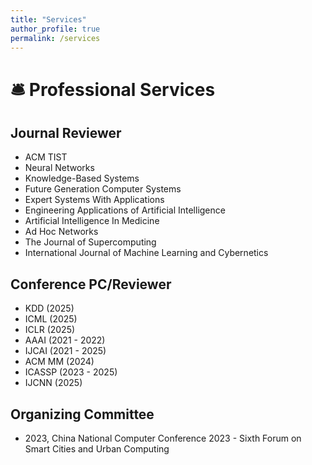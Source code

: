 ```yaml
---
title: "Services"
author_profile: true
permalink: /services
---
```


# 🛎 Professional Services

## Journal Reviewer
- ACM TIST
- Neural Networks
- Knowledge-Based Systems
- Future Generation Computer Systems
- Expert Systems With Applications
- Engineering Applications of Artificial Intelligence
- Artificial Intelligence In Medicine
- Ad Hoc Networks
- The Journal of Supercomputing
- International Journal of Machine Learning and Cybernetics

## Conference PC/Reviewer
- KDD (2025)
- ICML (2025)
- ICLR (2025)
- AAAI (2021 - 2022)
- IJCAI (2021 - 2025)
- ACM MM (2024)
- ICASSP (2023 - 2025)
- IJCNN (2025)

## Organizing Committee
- 2023, China National Computer Conference 2023 - Sixth Forum on Smart Cities and Urban Computing
